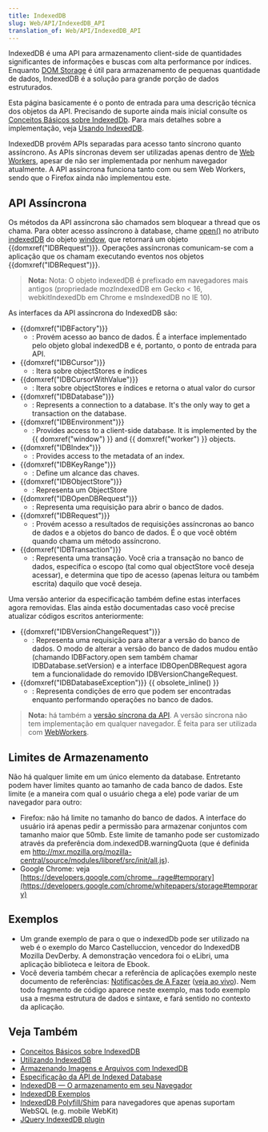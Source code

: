 ```yaml
---
title: IndexedDB
slug: Web/API/IndexedDB_API
translation_of: Web/API/IndexedDB_API
---
```

IndexedDB é uma API para armazenamento client-side de quantidades significantes de informações e buscas com alta performance por índices. Enquanto [DOM Storage](/pt-BR/docs/DOM/Storage) é útil para armazenamento de pequenas quantidade de dados, IndexedDB é a solução para grande porção de dados estruturados.

Esta página basicamente é o ponto de entrada para uma descrição técnica dos objetos da API. Precisando de suporte ainda mais inicial consulte os [Conceitos Básicos sobre IndexedDb](/pt-BR/docs/IndexedDB/Basic_Concepts_Behind_IndexedDB). Para mais detalhes sobre a implementação, veja [Usando IndexedDB](/pt-BR/docs/IndexedDB/Using_IndexedDB).

IndexedDB provém APIs separadas para acesso tanto síncrono quanto assíncrono. As APIs síncronas devem ser utilizadas apenas dentro de [Web Workers](/pt-BR/docs/DOM/Worker), apesar de não ser implementada por nenhum navegador atualmente. A API assíncrona funciona tanto com ou sem Web Workers, sendo que o Firefox ainda não implementou este.

## API Assíncrona

Os métodos da API assíncrona são chamados sem bloquear a thread que os chama. Para obter acesso assíncrono à database, chame [open()](/pt-BR/docs/Web/API/IDBFactory.open) no atributo [indexedDB](/pt-BR/docs/Web/API/IDBEnvironment.indexedDB) do objeto [window](/pt-BR/docs/DOM/window), que retornará um objeto {{domxref("IDBRequest")}}. Operações assíncronas comunicam-se com a aplicação que os chamam executando eventos nos objetos {{domxref("IDBRequest")}}.

> **Nota:** Nota: O objeto indexedDB é prefixado em navegadores mais antigos (propriedade mozIndexedDB em Gecko < 16, webkitIndexedDb em Chrome e msIndexedDB no IE 10).

As interfaces da API assíncrona do IndexedDB são:

- {{domxref("IDBFactory")}}
  - : Provém acesso ao banco de dados. É a interface implementado pelo objeto global indexedDB e é, portanto, o ponto de entrada para API.
- {{domxref("IDBCursor")}}
  - : Itera sobre objectStores e índices
- {{domxref("IDBCursorWithValue")}}
  - : Itera sobre objectStores e índices e retorna o atual valor do cursor
- {{domxref("IDBDatabase")}}
  - : Represents a connection to a database. It's the only way to get a transaction on the database.
- {{domxref("IDBEnvironment")}}
  - : Provides access to a client-side database. It is implemented by the {{ domxref("window") }} and {{ domxref("worker") }} objects.
- {{domxref("IDBIndex")}}
  - : Provides access to the metadata of an index.
- {{domxref("IDBKeyRange")}}
  - : Define um alcance das chaves.
- {{domxref("IDBObjectStore")}}
  - : Representa um ObjectStore
- {{domxref("IDBOpenDBRequest")}}
  - : Representa uma requisição para abrir o banco de dados.
- {{domxref("IDBRequest")}}
  - : Provém acesso a resultados de requisições assíncronas ao banco de dados e a objetos do banco de dados. É o que você obtém quando chama um método assíncrono.
- {{domxref("IDBTransaction")}}
  - : Representa uma transação. Você cria a transação no banco de dados, especifíca o escopo (tal como qual objectStore você deseja acessar), e determina que tipo de acesso (apenas leitura ou também escrita) daquilo que você deseja.

Uma versão anterior da especificação também define estas interfaces agora removidas. Elas ainda estão documentadas caso você precise atualizar códigos escritos anteriormente:

- {{domxref("IDBVersionChangeRequest")}}
  - : Representa uma requisição para alterar a versão do banco de dados. O modo de alterar a versão do banco de dados mudou então (chamando IDBFactory.open sem também chamar IDBDatabase.setVersion) e a interface IDBOpenDBRequest agora tem a funcionalidade do removido IDBVersionChangeRequest.
- {{domxref("IDBDatabaseException")}} {{ obsolete_inline() }}
  - : Representa condições de erro que podem ser encontradas enquanto performando operações no banco de dados.

> **Nota:** há também a [versão síncrona da API](/pt-BR/docs/IndexedDB/Syncronous_API). A versão síncrona não tem implementação em qualquer navegador. É feita para ser utilizada com [WebWorkers](/pt-BR/docs/DOM/Using_web_workers).

## Limites de Armazenamento

Não há qualquer limite em um único elemento da database. Entretanto podem haver limites quanto ao tamanho de cada banco de dados. Este limite (e a maneira com qual o usuário chega a ele) pode variar de um navegador para outro:

- Firefox: não há limite no tamanho do banco de dados. A interface do usuário irá apenas pedir a permissão para armazenar conjuntos com tamanho maior que 50mb. Este limite de tamanho pode ser customizado através da preferência dom.indexedDB.warningQuota (que é definida em <http://mxr.mozilla.org/mozilla-central/source/modules/libpref/src/init/all.js>).
- Google Chrome: veja [https://developers.google.com/chrome...rage#temporary](https://developers.google.com/chrome/whitepapers/storage#temporary)

## Exemplos

- Um grande exemplo de para o que o indexedDb pode ser utilizado na web é o exemplo do Marco Castelluccion, vencedor do IndexedDB Mozilla DevDerby. A demonstração vencedora foi o eLibri, uma aplicação biblioteca e leitora de Ebook.
- Você deveria também checar a referência de aplicações exemplo neste documento de referências: [Notificações de A Fazer](https://github.com/chrisdavidmills/to-do-notifications/tree/gh-pages) ([veja ao vivo](http://chrisdavidmills.github.io/to-do-notifications/)). Nem todo fragmento de código aparece neste exemplo, mas todo exemplo usa a mesma estrutura de dados e sintaxe, e fará sentido no contexto da aplicação.

## Veja Também

- [Conceitos Básicos sobre IndexedDB](/pt-BR/docs/IndexedDB/Basic_Concepts_Behind_IndexedDB)
- [Utilizando IndexedDB](/pt-BR/docs/IndexedDB/Using_IndexedDB)
- [Armazenando Imagens e Arquivos com IndexedDB](http://hacks.mozilla.org/2012/02/storing-images-and-files-in-indexeddb/)
- [Especificação da API de Indexed Database](http://www.w3.org/TR/IndexedDB/)
- [IndexedDB — O armazenamento em seu Navegador](http://msdn.microsoft.com/en-us/scriptjunkie/gg679063.aspx)
- [IndexedDB Exemplos](http://nparashuram.com/IndexedDB/trialtool/index.html)
- [IndexedDB Polyfill/Shim](https://github.com/axemclion/IndexedDBShim) para navegadores que apenas suportam WebSQL (e.g. mobile WebKit)
- [JQuery IndexedDB plugin](http://nparashuram.com/IndexedDBShim/)
